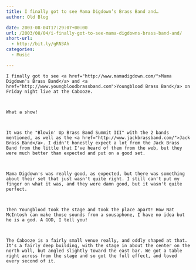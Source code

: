 ```yaml
---
title: I finally got to see Mama Digdown’s Brass Band and…
author: Old Blog

date: 2003-08-04T17:29:07+00:00
url: /2003/08/04/i-finally-got-to-see-mama-digdowns-brass-band-and/
short-url:
  - http://bit.ly/gRN3Ah
categories:
  - Music

---
```

<div class='microid-http+http:sha1:ece9e5bbdb65604bd2f430b8853fb15bece1e406'>
  
    I finally got to see <a href="http://www.mamadigdown.com/">Mama Digdown's Brass Band</a> and <a href="http://www.youngbloodbrassband.com">Youngblood Brass Band</a> on Friday night live at the Cabooze.
  
  
  
    What a show!
  
  
  
    It was the "Blowin' Up Brass Band Summit III" with the 2 bands mentioned, as well as the <a href="http://www.jackbrassband.com/">Jack Brass Band</a>. I didn't honestly expect a lot from the Jack Brass Band from the little that I've heard of them from the web, but they were much better than expected and put on a good set.
  
  
  
    Mama Digdown's was really good, as expected, but there was something about their set that just wasn't quite right. I still can't put my finger on what it was, and they were damn good, but it wasn't quite perfect.
  
  
  
    Then Youngblood took the stage and took the place apart! How Nat McIntosh can make those sounds from a sousaphone, I have no idea but he is a god. A GOD, I tell you!
  
  
  
    The Cabooze is a fairly small venue really, and oddly shaped at that. It's a fairly deep building, with the stage in about the center on the north wall, but angled slightly toward the east bar. We got a table right across from the stage and so got the full effect, and loved every second of it.
  
